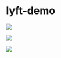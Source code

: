 # lyft-demo


![](http://i63.tinypic.com/15ezdbl.png)


![](http://i65.tinypic.com/142ebnc.jpg)


![](http://i66.tinypic.com/2lsjin7.jpg)



